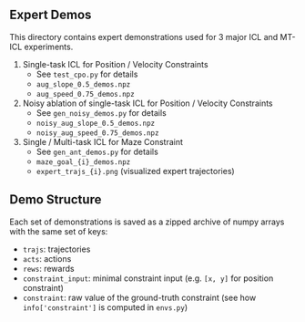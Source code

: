 ## Expert Demos

This directory contains expert demonstrations used for 3 major ICL and MT-ICL experiments.
1. Single-task ICL for Position / Velocity Constraints
    * See `test_cpo.py` for details
    * `aug_slope_0.5_demos.npz`
    * `aug_speed_0.75_demos.npz`
2. Noisy ablation of single-task ICL for Position / Velocity Constraints
    * See `gen_noisy_demos.py` for details
    * `noisy_aug_slope_0.5_demos.npz`
    * `noisy_aug_speed_0.75_demos.npz`
3. Single / Multi-task ICL for Maze Constraint
    * See `gen_ant_demos.py` for details
    * `maze_goal_{i}_demos.npz`
    * `expert_trajs_{i}.png` (visualized expert trajectories)

## Demo Structure
Each set of demonstrations is saved as a zipped archive of numpy arrays with the same set of keys:
* `trajs`: trajectories
* `acts`: actions 
* `rews`: rewards 
* `constraint_input`: minimal constraint input (e.g. `[x, y]` for position constraint)
* `constraint`: raw value of the ground-truth constraint (see how `info['constraint']` is computed in `envs.py`)